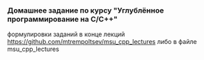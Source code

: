 ### Домашнее задание по курсу "Углублённое программирование на C/C++"
формулировки заданий в конце лекций https://github.com/mtrempoltsev/msu_cpp_lectures
либо в файле msu_cpp_lectures
